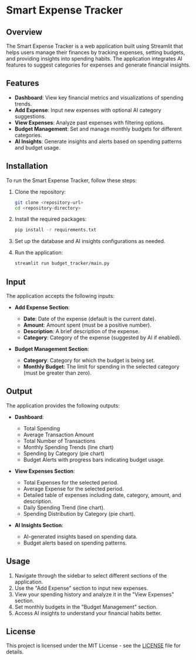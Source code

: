 # Smart Expense Tracker

## Overview
The Smart Expense Tracker is a web application built using Streamlit that helps users manage their finances by tracking expenses, setting budgets, and providing insights into spending habits. The application integrates AI features to suggest categories for expenses and generate financial insights.

## Features
- **Dashboard**: View key financial metrics and visualizations of spending trends.
- **Add Expense**: Input new expenses with optional AI category suggestions.
- **View Expenses**: Analyze past expenses with filtering options.
- **Budget Management**: Set and manage monthly budgets for different categories.
- **AI Insights**: Generate insights and alerts based on spending patterns and budget usage.

## Installation
To run the Smart Expense Tracker, follow these steps:

1. Clone the repository:
   ```bash
   git clone <repository-url>
   cd <repository-directory>
   ```

2. Install the required packages:
   ```bash
   pip install -r requirements.txt
   ```

3. Set up the database and AI insights configurations as needed.

4. Run the application:
   ```bash
   streamlit run budget_tracker/main.py
   ```

## Input
The application accepts the following inputs:

- **Add Expense Section**:
  - **Date**: Date of the expense (default is the current date).
  - **Amount**: Amount spent (must be a positive number).
  - **Description**: A brief description of the expense.
  - **Category**: Category of the expense (suggested by AI if enabled).

- **Budget Management Section**:
  - **Category**: Category for which the budget is being set.
  - **Monthly Budget**: The limit for spending in the selected category (must be greater than zero).

## Output
The application provides the following outputs:

- **Dashboard**:
  - Total Spending
  - Average Transaction Amount
  - Total Number of Transactions
  - Monthly Spending Trends (line chart)
  - Spending by Category (pie chart)
  - Budget Alerts with progress bars indicating budget usage.

- **View Expenses Section**:
  - Total Expenses for the selected period.
  - Average Expense for the selected period.
  - Detailed table of expenses including date, category, amount, and description.
  - Daily Spending Trend (line chart).
  - Spending Distribution by Category (pie chart).

- **AI Insights Section**:
  - AI-generated insights based on spending data.
  - Budget alerts based on spending patterns.

## Usage
1. Navigate through the sidebar to select different sections of the application.
2. Use the "Add Expense" section to input new expenses.
3. View your spending history and analyze it in the "View Expenses" section.
4. Set monthly budgets in the "Budget Management" section.
5. Access AI insights to understand your financial habits better.

## License
This project is licensed under the MIT License - see the [LICENSE](LICENSE) file for details.